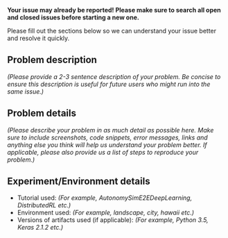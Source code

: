 **Your issue may already be reported! Please make sure to search all open and closed issues before starting a new one.**

Please fill out the sections below so we can understand your issue better and resolve it quickly.

## Problem description
*(Please provide a 2-3 sentence description of your problem. Be concise to ensure this description is useful for future users who might run into the same issue.)*

## Problem details
*(Please describe your problem in as much detail as possible here. Make sure to include screenshots, code snippets, error messages, links and anything else you think will help us understand your problem better. If applicable, please also provide us a list of steps to reproduce your problem.)*

## Experiment/Environment details
* Tutorial used: *(For example, AutonomySimE2EDeepLearning, DistributedRL etc.)*
* Environment used: *(For example, landscape, city, hawaii etc.)*
* Versions of artifacts used (if applicable): *(For example, Python 3.5, Keras 2.1.2 etc.)*
